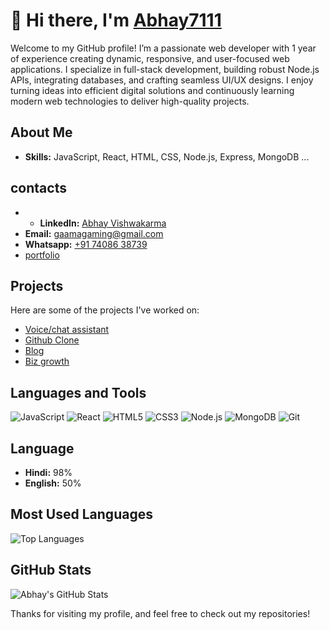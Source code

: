 # 👋 Hi there, I'm [Abhay7111](https://abhay7111-pr.netlify.app/)

Welcome to my GitHub profile! I’m a passionate web developer with 1 year of experience creating dynamic, responsive, and user-focused web applications. I specialize in full-stack development, building robust Node.js APIs, integrating databases, and crafting seamless UI/UX designs. I enjoy turning ideas into efficient digital solutions and continuously learning modern web technologies to deliver high-quality projects.

## About Me

- **Skills:** JavaScript, React, HTML, CSS, Node.js, Express, MongoDB ...

## contacts
- - **LinkedIn:** [Abhay Vishwakarma](https://www.linkedin.com/in/abhay-vishwakarma-a72005259/)
- **Email:** [gaamagaming@gmail.com](mailto:gaamagaming@gmail.com)
- **Whatsapp:** [+91 74086 38739](tel:+917408638739)
- [portfolio](https://abhay7111-pr.netlify.app/)

## Projects

Here are some of the projects I've worked on:

- [Voice/chat assistant](https://abhay7111-voice-assistant.netlify.app/)
- [Github Clone](https://abhay7111github.netlify.app/)
- [Blog](https://separatedigital.netlify.app/Blog)
- [Biz growth](https://biz-growth.netlify.app/)


## Languages and Tools

![JavaScript](https://img.shields.io/badge/-JavaScript-000?&logo=JavaScript)
![React](https://img.shields.io/badge/-React-000?&logo=React)
![HTML5](https://img.shields.io/badge/-HTML5-000?&logo=HTML5)
![CSS3](https://img.shields.io/badge/-CSS3-000?&logo=CSS3)
![Node.js](https://img.shields.io/badge/-Node.js-000?&logo=Node.js)
![MongoDB](https://img.shields.io/badge/-MongoDB-000?&logo=MongoDB)
![Git](https://img.shields.io/badge/-Git-000?&logo=Git)

## Language 

- **Hindi:** 98%
- **English:** 50%

## Most Used Languages

![Top Languages](https://github-readme-stats.vercel.app/api/top-langs/?username=abhay7111&layout=compact)

## GitHub Stats

![Abhay's GitHub Stats](https://github-readme-stats.vercel.app/api?username=abhay7111&show_icons=true)


Thanks for visiting my profile, and feel free to check out my repositories!
